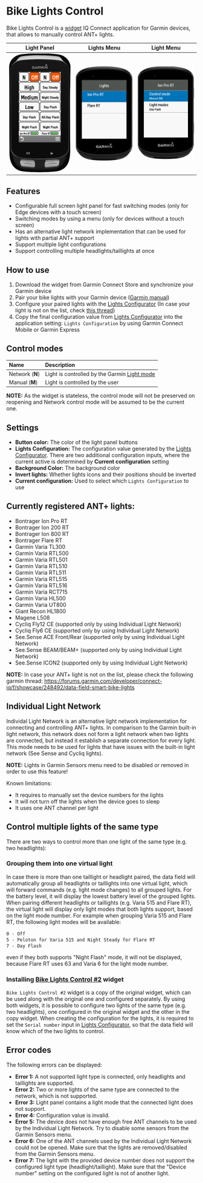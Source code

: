 Bike Lights Control
===============

Bike Lights Control is a [widget](https://developer.garmin.com/connect-iq/connect-iq-basics/app-types/#widgets) IQ Connect application for Garmin devices, that allows to manually control ANT+ lights.

| Light Panel | Lights Menu | Light Menu |
| :---------: | :---------: | :--------: |
| <img src="/Images/LightsPanel.png?raw=true"> | <img src="/Images/LightsMenu.png?raw=true"> | <img src="/Images/LightMenu.png?raw=true"> |

## Features
- Configurable full screen light panel for fast switching modes (only for Edge devices with a touch screen)
- Switching modes by using a menu (only for devices without a touch screen)
- Has an alternative light network implementation that can be used for lights with partial ANT+ support
- Support multiple light configurations
- Support controlling multiple headlights/taillights at once

## How to use

1. Download the widget from Garmin Connect Store and synchronize your Garmin device
2. Pair your bike lights with your Garmin device ([Garmin manual](https://www8.garmin.com/manuals/webhelp/variaut/EN-US/GUID-C4BB544A-78FA-4B3E-9061-2371B7B3C558.html))
3. Configure your paired lights with the [Lights Configurator](https://maca88.github.io/BikeLightsControl/) (In case your light is not on the list, check [this thread](https://forums.garmin.com/developer/connect-iq/f/showcase/248492/data-field-smart-bike-lights))
4. Copy the final configuration value from [Lights Configurator](https://maca88.github.io/BikeLightsControl/) into the application setting: `Lights Configuration` by using Garmin Connect Mobile or Garmin Express

## Control modes

| Name | Description |
| :--- | :---------- |
| Network (**N**) | Light is controlled by the Garmin [Light mode](https://www8.garmin.com/manuals/webhelp/variabikelights/EN-US/GUID-73B08487-BA57-4EF0-A253-D226E229BC68.html) |
| Manual (**M**) | Light is controlled by the user |

**NOTE:** As the widget is stateless, the control mode will not be preserved on reopening and Network control mode will be assumed to be the current one.

## Settings

- **Button color:** The color of the light panel buttons
- **Lights Configuration:** The configuration value generated by the [Lights Configurator](https://maca88.github.io/BikeLightsControl/). There are two additional configuration inputs, where the current active is determined by **Current configuration** setting
- **Background Color:** The background color
- **Invert lights:** Whether lights icons and their positions should be inverted
- **Current configuration:** Used to select which `Lights Configuration` to use

## Currently registered ANT+ lights:

- Bontrager Ion Pro RT
- Bontrager Ion 200 RT
- Bontrager Ion 800 RT
- Bontrager Flare RT
- Garmin Varia TL300
- Garmin Varia RTL500
- Garmin Varia RTL501
- Garmin Varia RTL510
- Garmin Varia RTL511
- Garmin Varia RTL515
- Garmin Varia RTL516
- Garmin Varia RCT715
- Garmin Varia HL500
- Garmin Varia UT800
- Giant Recon HL1800
- Magene L508
- Cycliq Fly12 CE (supported only by using Individual Light Network)
- Cycliq Fly6 CE (supported only by using Individual Light Network)
- See.Sense ACE Front/Rear (supported only by using Individual Light Network)
- See.Sense BEAM/BEAM+ (supported only by using Individual Light Network)
- See.Sense ICON2 (supported only by using Individual Light Network)

**NOTE:** In case your ANT+ light is not on the list, please check the following garmin thread: https://forums.garmin.com/developer/connect-iq/f/showcase/248492/data-field-smart-bike-lights

## Individual Light Network

Individal Light Network is an alternative light network implementation for connecting and controlling ANT+ lights. In comparison to the Garmin built-in light network, 
this network does not form a light network when two lights are connected, but instead it establish a separate connection for every light. This mode needs 
to be used for lights that have issues with the built-in light network (See Sense and Cycliq lights).

**NOTE:** Lights in Garmin Sensors menu need to be disabled or removed in order to use this feature!

Known limitations:
- It requires to manually set the device numbers for the lights
- It will not turn off the lights when the device goes to sleep
- It uses one ANT channel per light

## Control multiple lights of the same type

There are two ways to control more than one light of the same type (e.g. two headlights):

### Grouping them into one virtual light

In case there is more than one taillight or headlight paired, the data field will automatically group all headlights or taillights into one virtual light, which will forward commands (e.g. light mode changes) to all grouped lights. For the battery level, it will display the lowest battery level of the grouped lights. When pairing different headlights or taillights (e.g. Varia 515 and Flare RT), the virtual light will display only light modes that both lights support, based on the light mode number. For example when grouping Varia 515 and Flare RT, the following light modes will be available:
```
0 - Off
5 - Peloton for Varia 515 and Night Steady for Flare RT
7 - Day Flash
```
even if they both supports "Night Flash" mode, it will not be displayed, because Flare RT uses 63 and Varia 6 for the light mode number.

### Installing [Bike Lights Control #2](https://apps.garmin.com/en-US/apps/910e3f6c-24ba-4d11-94b7-96e12ee4d568) widget

`Bike Lights Control #2` widget is a copy of the original widget, which can be used along with the original one and configured separately. By using both widgets, it is possible to configure two lights of the same type (e.g. two headlights), one configured in the original widget and the other in the copy widget. When creating the configuration for the lights, it is required to set the `Serial number` input in [Lights Configurator](https://maca88.github.io/BikeLightsControl/), so that the data field will know which of the two lights to control.

## Error codes

The following errors can be displayed:
- **Error 1:** A not supported light type is connected, only headlights and taillights are supported.
- **Error 2:** Two or more lights of the same type are connected to the network, which is not supported.
- **Error 3:** Light panel contains a light mode that the connected light does not support.
- **Error 4:** Configuration value is invalid.
- **Error 5:** The device does not have enough free ANT channels to be used by the Individual Light Network. Try to disable some sensors from the Garmin Sensors menu.
- **Error 6:** One of the ANT channels used by the Individual Light Network could not be opened. Make sure that the lights are removed/disabled from the Garmin Sensors menu.
- **Error 7:** The light with the provided device number does not support the configured light type (headlight/taillight). Make sure that the "Device number" setting on the configured light is not of another light.
